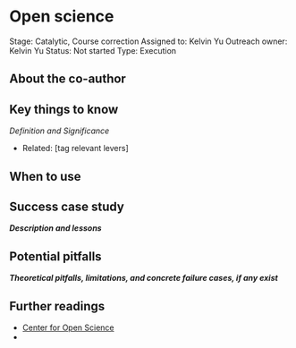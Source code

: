 # Open science

Stage: Catalytic, Course correction
Assigned to: Kelvin Yu
Outreach owner: Kelvin Yu
Status: Not started
Type: Execution

## About the co-author

## Key things to know

*Definition and Significance*

- Related: [tag relevant levers]

## When to use

## Success case study

***********************Description and lessons***********************

## Potential pitfalls

***********************************************************Theoretical pitfalls, limitations, and concrete failure cases, if any exist***********************************************************

## Further readings

- [Center for Open Science](https://www.cos.io/)
-